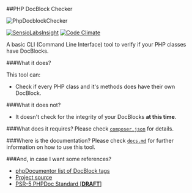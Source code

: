 ##PHP DocBlock Checker

![PhpDocblockChecker](https://40.media.tumblr.com/bd8546e2ed15eb6236cfa8425b1b80b7/tumblr_ni8w2kA12d1qjtycto2_1280.png)

[![SensioLabsInsight](https://insight.sensiolabs.com/projects/7f483e40-892a-4245-8e54-06f830ff83c4/small.png)](https://insight.sensiolabs.com/projects/7f483e40-892a-4245-8e54-06f830ff83c4)
[![Code Climate](https://codeclimate.com/github/devdrops/php-docblock-checker/badges/gpa.svg)](https://codeclimate.com/github/devdrops/php-docblock-checker)

A basic CLI (Command Line Interface) tool to verify if your PHP classes have DocBlocks.

###What it does?

This tool can:

 - Check if every PHP class and it's methods does have their own DocBlock.

###What it does not?
 - It doesn't check for the integrity of your DocBlocks **at this time**.

###What does it requires?
Please check [`composer.json`](composer.json) for details.

###Where is the documentation?
Please check [`docs.md`](docs.md) for further information on how to use this tool.

###And, in case I want some references?

 - [phpDocumentor list of DocBlock tags](http://manual.phpdoc.org/HTMLSmartyConverter/HandS/phpDocumentor/tutorial_tags.pkg.html)
 - [Project source](https://github.com/Block8/php-docblock-checker)
 - [PSR-5 PHPDoc Standard [**DRAFT**]](https://github.com/php-fig/fig-standards/pull/169/files)
